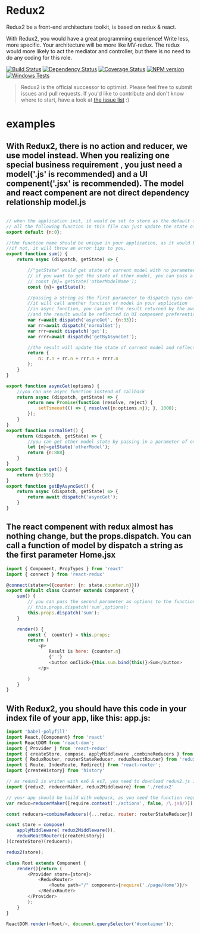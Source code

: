 Redux2
========

Redux2 be a front-end architecture toolkit, is based on redux & react.

With Redux2, you would have a great programming experience! Write less, more specific.
Your architecture will be more like MV-redux. The redux would more likely to act the mediator and controller, but there is no need to do any coding for this role.

[![Build Status][travis-image]][travis-url]
[![Dependency Status][gemnasium-image]][gemnasium-url]
[![Coverage Status][coveralls-image]][coveralls-url]
[![NPM version][npm-image]][npm-url]
[![Windows Tests][windows-image]][windows-url]

> Redux2 is the official successor to optimist. Please feel free to submit issues and pull requests. If you'd like to contribute and don't know where to start, have a look at [the issue list](https://github.com/stevenCJC/redux2/issues) :)

examples
========

With Redux2, there is no action and reducer, we use model instead.
When you realizing one special business requirement , you just need a model('.js' is recommended) and a UI compenent('.jsx' is recommended).
The model and react compenent are not direct dependency relationship
model.js
-------------------------------------------------------------------

````javascript

// when the application init, it would be set to store as the default state of current model, and it should be an plan object
// all the following function in this file can just update the state of current model
export default {n:0};

//the function name should be unique in your application, as it would be called by other models or compenents
//if not, it will throw an error tips to you.
export function sum() {
	return async (dispatch, getState) => {

	    //"getState" would get state of current model with no parameter
	    // if you want to get the state of other model, you can pass a model file name without extention name as parameter.
	    // const {m}= getState('otherModelName');
		const {n}= getState();

		//passing a string as the first parameter to dispatch (you can pass the second parameter as the dispatched function argument)
		//it will call another function of model in your application
		//in async function, you can get the result returned by the awaited dispatch function
		//and the result would be reflected in UI compenent preferentially ,if it is used by the UI compenent
		var r=await dispatch('asyncGet', {n:33});
		var rr=await dispatch('normalGet');
		var rrr=await dispatch('get');
		var rrrr=await dispatch('getByAsyncGet');

        //the result will update the state of current model and reflected in UI compenent or get by other function like above
		return {
			n: r.n + rr.n + rrr.n + rrrr.n
		};
	}
}

export function asyncGet(options) {
    //you can use async function instead of callback
	return async (dispatch, getState) => {
		return new Promise(function (resolve, reject) {
			setTimeout(() => { resolve({n:options.n}); }, 1000);
		});
	}
}
export function normalGet() {
	return (dispatch, getState) => {
	    //you can get other model state by passing in a parameter of other model file name.
	    let {m}=getState('otherModel');
		return {n:888}
	}
}
export function get() {
	return {n:555}
}
export function getByAsyncGet() {
	return async (dispatch, getState) => {
		return await dispatch('asyncGet');
	}
}

````

The react compenent with redux almost has nothing change, but the props.dispatch.
You can call a function of model by dispatch a string as the first parameter
Home.jsx
-------------------------------------------------------------------
````javascript
import { Component, PropTypes } from 'react'
import { connect } from 'react-redux'

@connect(state=>({counter: {n: state.counter.n}}))
export default class Counter extends Component {
    sum() {
        // you can pass the second parameter as options to the function of model if you need
        // this.props.dispatch('sum',options);
        this.props.dispatch('sum');
    }

    render() {
        const {  counter} = this.props;
        return (
            <p>
                Result is here: {counter.n}
                {' '}
                <button onClick={this.sum.bind(this)}>Sum</button>
            </p>

        )
    }
}

````


With Redux2, you should have this code in your index file of your app, like this:
app.js:
-------------------------------------------------------------------

````javascript
import 'babel-polyfill'
import React,{Component} from 'react'
import ReactDOM from 'react-dom';
import { Provider } from 'react-redux'
import { createStore, compose, applyMiddleware ,combineReducers } from 'redux'
import { ReduxRouter, routerStateReducer, reduxReactRouter} from 'redux-router';
import { Route, IndexRoute, Redirect} from 'react-router';
import {createHistory} from 'history'

// as redux2 is writen with es6 & es7, you need to download redux2.js in any folder of your app.
import {redux2, reducerMaker, redux2Middleware} from './redux2'

// your app should be build with webpack, as you need the function require.context to collect all of models
var reduc=reducerMaker([require.context('./actions', false, /\.js$/)]);

const reducers=combineReducers({...reduc, router: routerStateReducer});

const store = compose(
	applyMiddleware( redux2Middleware()),
	reduxReactRouter({createHistory})
)(createStore)(reducers);

redux2(store);

class Root extends Component {
	render(){return (
		<Provider store={store}>
			<ReduxRouter>
				<Route path="/" component={require('./page/Home')}/>
			</ReduxRouter>
		</Provider>
		);
	}
}

ReactDOM.render(<Root/>, document.querySelector('#container'));
````



[travis-url]: https://travis-ci.org/bcoe/yargs
[travis-image]: https://img.shields.io/travis/bcoe/yargs.svg
[gemnasium-url]: https://gemnasium.com/bcoe/yargs
[gemnasium-image]: https://img.shields.io/gemnasium/bcoe/yargs.svg
[coveralls-url]: https://coveralls.io/github/bcoe/yargs
[coveralls-image]: https://img.shields.io/coveralls/bcoe/yargs.svg
[npm-url]: https://www.npmjs.com/package/yargs
[npm-image]: https://img.shields.io/npm/v/yargs.svg
[windows-url]: https://ci.appveyor.com/project/bcoe/yargs
[windows-image]: https://img.shields.io/appveyor/ci/bcoe/yargs/master.svg?label=Windows%20Tests
